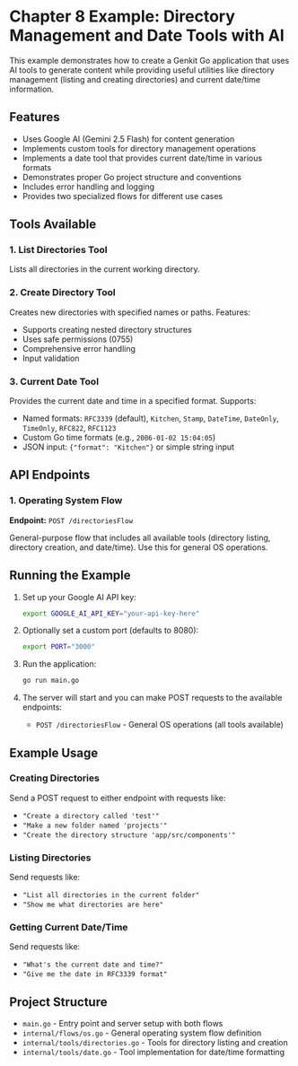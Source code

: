 # Chapter 8 Example: Directory Management and Date Tools with AI

This example demonstrates how to create a Genkit Go application that uses AI tools to generate content while providing useful utilities like directory management (listing and creating directories) and current date/time information.

## Features

- Uses Google AI (Gemini 2.5 Flash) for content generation
- Implements custom tools for directory management operations
- Implements a date tool that provides current date/time in various formats
- Demonstrates proper Go project structure and conventions
- Includes error handling and logging
- Provides two specialized flows for different use cases

## Tools Available

### 1. List Directories Tool
Lists all directories in the current working directory.

### 2. Create Directory Tool
Creates new directories with specified names or paths. Features:
- Supports creating nested directory structures
- Uses safe permissions (0755)
- Comprehensive error handling
- Input validation

### 3. Current Date Tool
Provides the current date and time in a specified format. Supports:
- Named formats: `RFC3339` (default), `Kitchen`, `Stamp`, `DateTime`, `DateOnly`, `TimeOnly`, `RFC822`, `RFC1123`
- Custom Go time formats (e.g., `2006-01-02 15:04:05`)
- JSON input: `{"format": "Kitchen"}` or simple string input

## API Endpoints

### 1. Operating System Flow
**Endpoint:** `POST /directoriesFlow`

General-purpose flow that includes all available tools (directory listing, directory creation, and date/time). Use this for general OS operations.

## Running the Example

1. Set up your Google AI API key:
   ```bash
   export GOOGLE_AI_API_KEY="your-api-key-here"
   ```

2. Optionally set a custom port (defaults to 8080):
   ```bash
   export PORT="3000"
   ```

3. Run the application:
   ```bash
   go run main.go
   ```

4. The server will start and you can make POST requests to the available endpoints:
   - `POST /directoriesFlow` - General OS operations (all tools available)

## Example Usage

### Creating Directories
Send a POST request to either endpoint with requests like:
- `"Create a directory called 'test'"`
- `"Make a new folder named 'projects'"`
- `"Create the directory structure 'app/src/components'"`

### Listing Directories
Send requests like:
- `"List all directories in the current folder"`
- `"Show me what directories are here"`

### Getting Current Date/Time
Send requests like:
- `"What's the current date and time?"`
- `"Give me the date in RFC3339 format"`

## Project Structure

- `main.go` - Entry point and server setup with both flows
- `internal/flows/os.go` - General operating system flow definition
- `internal/tools/directories.go` - Tools for directory listing and creation
- `internal/tools/date.go` - Tool implementation for date/time formatting